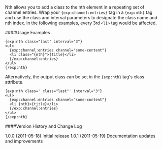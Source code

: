 Nth allows you to add a class to the nth element in a repeating set of channel entries. Wrap your `{exp:channel:entries}` tag in a `{exp:nth}` tag and use the class and interval parameters to designate the class name and nth index. In the following examples, every 3rd `<li>` tag would be affected.

####Usage Examples

    {exp:nth class="last" interval="3"}
    <ul>
      {exp:channel:entries channel="some-content"}
      <li class="{nth}">{title}</li>
      {/exp:channel:entries}
    </ul>
    {/exp:nth}

Alternatively, the output class can be set in the `{exp:nth}` tag's class attribute.

    {exp:nth class=' class="last"' interval="3"}
    <ul>
      {exp:channel:entries channel="some-content"}
      <li {nth}>{title}</li>
      {/exp:channel:entries}
    </ul>
    {/exp:nth}

####Version History and Change Log

1.0.0 (2011-05-18) Initial release
1.0.1 (2011-05-19) Documentation updates and improvements
